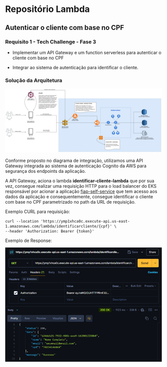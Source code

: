 # Repositório Lambda 
## Autenticar o cliente com base no CPF

### Requisito 1 - Tech Challenge - Fase 3

* Implementar um API Gateway e um function serverless para autenticar o cliente com base no CPF

* Integrar ao sistema de autenticação para identificar o cliente.

### Solução da Arquitetura

![image](architecture.jpg)

Conforme proposto no diagrama de integração, utilizamos uma API Gateway integrada ao sistema de autenticação Cognito da AWS para segurança dos endpoints da aplicação.

A API Gateway, aciona o lambda **identificar-cliente-lambda** que por sua vez, consegue realizar uma requisição HTTP para o load balancer do EKS responsável por acionar a aplicação [fiap-self-service](https://github.com/Fiap-Self-Service/fiap-self-service) que tem acesso aos dados da aplicação e consequentemente, consegue identificar o cliente com base no CPF parametrizado no path da URL de requisição.

Exemplo CURL para requisição: 
```
curl --location 'https://ymp1xhca0c.execute-api.us-east-1.amazonaws.com/lambda/identificarcliente/{cpf}' \
--header 'Authorization: Bearer {token}' 
```

Exemplo de Response:

![image](response.PNG)
